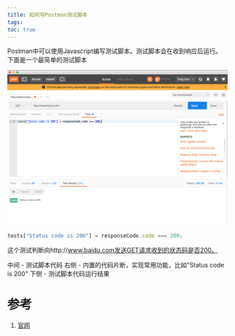 ```yaml
---
title: 如何写Postman测试脚本
tags:
toc: true
---
```


Postman中可以使用Javascript编写测试脚本。测试脚本会在收到响应后运行。下面是一个最简单的测试脚本

![](/images/1515575144261.png)

```javascript
tests["Status code is 200"] = responseCode.code === 200;
```

这个测试判断向http://www.baidu.com发送GET请求收到的状态码是否200。

中间 - 测试脚本代码
右侧 - 内置的代码片断，实现常用功能，比如"Status code is 200"
下侧 - 测试脚本代码运行结果



# 参考
1. [官网](https://www.getpostman.com/docs/postman/scripts/test_scripts)